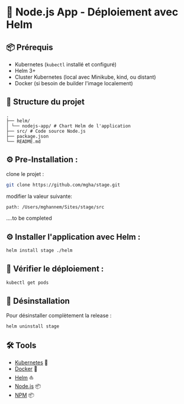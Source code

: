 # 🚀 Node.js App - Déploiement avec Helm

## 📦 Prérequis
- Kubernetes (`kubectl` installé et configuré)
- Helm 3+
- Cluster Kubernetes (local avec Minikube, kind, ou distant)
- Docker (si besoin de builder l'image localement)

## 📂 Structure du projet
```plaintext
.
├── helm/
│ └── nodejs-app/ # Chart Helm de l'application
├── src/ # Code source Node.js
├── package.json
└── README.md
```
## ⚙️ Pre-Installation :
clone le projet :
```bash
git clone https://github.com/mgha/stage.git
```

modifier la valeur suivante: 
```bash
path: /Users/mghannem/Sites/stage/src
```

....to be completed

## ⚙️ Installer l'application avec Helm :

```bash
helm install stage ./helm
```

## 📡 Vérifier le déploiement :
```bash
kubectl get pods
```

## 🛑 Désinstallation
Pour désinstaller complètement la release :

```bash
helm uninstall stage
```

## 🛠️ Tools

- [Kubernetes](./docs/kubernetes/README.md) 🐳
- [Docker](./docs/docker/README.md) 🐋
- [Helm](./docs/helm/README.md) ⛵
- [Node.js](./docs/nodejs/README.md) 📦
- [NPM](./docs/npm/README.md) 📦
